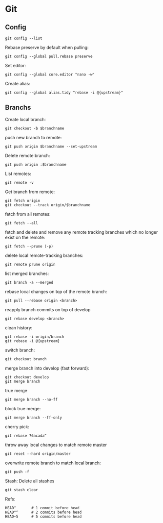# Git
## Config

```
git config --list
```

Rebase preserve by default when pulling:
```
git config --global pull.rebase preserve
```

Set editor:
```
git config --global core.editor "nano -w"
```

Create alias:
```
git config --global alias.tidy "rebase -i @{upstream}"
```

## Branchs
Create local branch:
```
git checkout -b $branchname
```
push new branch to remote:
```
git push origin $branchname --set-upstream
```

Delete remote branch:
```
git push origin :$branchname
````

List remotes:
```
git remote -v
```
Get branch from remote:
```
git fetch origin
git checkout --track origin/$branchname
```

fetch from all remotes:
```
git fetch --all
```
fetch and delete and remove any remote tracking branches which no longer exist on the remote:
```
git fetch --prune (-p)
```

delete local remote-tracking branches:
```
git remote prune origin
```
list merged branches:
```
git branch -a --merged
```

rebase local changes on top of the remote branch:
```
git pull --rebase origin <branch>
```
reapply branch commits on top of develop
```
git rebase develop <branch>
```
clean history:
```
git rebase -i origin/branch 
git rebase -i @{upstream}
```
switch branch:
```
git checkout branch
```
merge branch into develop (fast forward):
```
git checkout develop
git merge branch
```
true merge
```
git merge branch --no-ff
```
block true merge:
```
git merge branch --ff-only
```
cherry pick:
```
git rebase 76acada^
```
throw away local changes to match remote master
```
git reset --hard origin/master
```
overwrite remote branch to match local branch:
```
git push -f
```

Stash:
Delete all stashes
```
git stash clear
```

Refs:
```
HEAD^       # 1 commit before head
HEAD^^      # 2 commits before head
HEAD~5      # 5 commits before head
```
